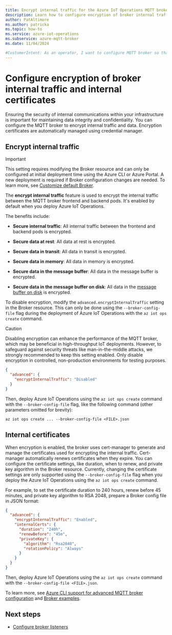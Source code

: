 ```yaml
---
title: Encrypt internal traffic for the Azure IoT Operations MQTT broker
description: Learn how to configure encryption of broker internal traffic and internal certificates for the Azure IoT Operations MQTT broker.
author: PatAltimore
ms.author: patricka
ms.topic: how-to
ms.service: azure-iot-operations
ms.subservice: azure-mqtt-broker
ms.date: 11/04/2024

#CustomerIntent: As an operator, I want to configure MQTT broker so that I can encrypt internal communication and data.
---
```


# Configure encryption of broker internal traffic and internal certificates

Ensuring the security of internal communications within your infrastructure is important for maintaining data integrity and confidentiality. You can configure the MQTT broker to encrypt internal traffic and data. Encryption certificates are automatically managed using credential manager.

## Encrypt internal traffic

> [!IMPORTANT]
> This setting requires modifying the Broker resource and can only be configured at initial deployment time using the Azure CLI or Azure Portal. A new deployment is required if Broker configuration changes are needed. To learn more, see [Customize default Broker](./overview-broker.md#customize-default-broker).

The **encrypt internal traffic** feature is used to encrypt the internal traffic between the MQTT broker frontend and backend pods. It's enabled by default when you deploy Azure IoT Operations.

The benefits include:

- **Secure internal traffic**: All internal traffic between the frontend and backend pods is encrypted.

- **Secure data at rest**: All data at rest is encrypted.

- **Secure data in transit**: All data in transit is encrypted.

- **Secure data in memory**: All data in memory is encrypted.

- **Secure data in the message buffer**: All data in the message buffer is encrypted.

- **Secure data in the message buffer on disk**: All data in the [message buffer on disk](./howto-disk-backed-message-buffer.md) is encrypted.

To disable encryption, modify the `advanced.encryptInternalTraffic` setting in the Broker resource. This can only be done using the `--broker-config-file` flag during the deployment of Azure IoT Operations with the `az iot ops create` command.

> [!CAUTION]
> Disabling encryption can enhance the performance of the MQTT broker, which may be beneficial in high-throughput IoT deployments. However, to safeguard against security threats like man-in-the-middle attacks, we strongly recommended to keep this setting enabled. Only disable encryption in controlled, non-production environments for testing purposes.

```json
{
  "advanced": {
    "encryptInternalTraffic": "Disabled"
  }
}
```

Then, deploy Azure IoT Operations using the `az iot ops create` command with the `--broker-config-file` flag, like the following command (other parameters omitted for brevity):

```azurecli
az iot ops create ... --broker-config-file <FILE>.json
```

## Internal certificates

When encryption is enabled, the broker uses cert-manager to generate and manage the certificates used for encrypting the internal traffic. Cert-manager automatically renews certificates when they expire. You can configure the certificate settings, like duration, when to renew, and private key algorithm in the Broker resource. Currently, changing the certificate settings are only supported using the `--broker-config-file` flag when you deploy the Azure IoT Operations using the `az iot ops create` command.

For example, to set the certificate duration to 240 hours, renew before 45 minutes, and private key algorithm to RSA 2048, prepare a Broker config file in JSON format:

```json
{
  "advanced": {
    "encryptInternalTraffic": "Enabled", 
    "internalCerts": {
      "duration": "240h",
      "renewBefore": "45m",
      "privateKey": {
        "algorithm": "Rsa2048",
        "rotationPolicy": "Always"
      }
    }
  }
}
```

Then, deploy Azure IoT Operations using the `az iot ops create` command with the `--broker-config-file <FILE>.json`.

To learn more, see [Azure CLI support for advanced MQTT broker configuration](https://aka.ms/aziotops-broker-config) and [Broker examples](/rest/api/iotoperations/broker/create-or-update#examples).

## Next steps

- [Configure broker listeners](./howto-configure-brokerlistener.md)